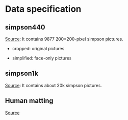 # Data specification

## simpson440

[Source](https://www.kaggle.com/kostastokis/simpsons-faces): It contains 9877 200*200-pixel simpson pictures. 

- cropped: original pictures

- simplified: face-only pictures

## simpson1k

[Source](https://www.kaggle.com/alexattia/the-simpsons-characters-dataset): It contains about 20k simpson pictures.

## Human matting

[Source](https://www.kaggle.com/laurentmih/aisegmentcom-matting-human-datasets)
